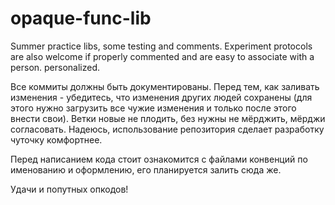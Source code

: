 # opaque-func-lib
Summer practice libs, some testing and comments. Experiment protocols are also welcome if properly commented and are easy to associate with a person.  personalized.

Все коммиты должны быть документированы. 
Перед тем, как заливать изменения - убедитесь, что изменения других людей сохранены (для этого нужно загрузить все чужие изменения и только после этого внести свои).
Ветки новые не плодить, без нужны не мёрджить, мёрджи согласовать.
Надеюсь, использование репозитория сделает разработку чуточку комфортнее.

Перед написанием кода стоит ознакомится с файлами конвенций по именованию и оформлению, его планируется залить сюда же.

Удачи и попутных опкодов!
